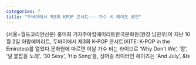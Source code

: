 ```yaml
---
categories: f
title: "두바이에서 제3회 KPOP 콘서트··· 가수 비 헤이즈 공연"
---
```

(서울=월드코리안신문) 홍미희 기자주아랍에미리트한국문화원(원장 남찬우)이 지난 10월 2일 아랍에미리트, 두바이에서 제3회 K-POP 콘서트(KITE: K-POP in the Emirates)를 열었다.문화원에 따르면 이날 가수 비는 라이브로 &lsquo;Why Don&rsquo;t We&rsquo;, &lsquo;깡&rsquo;, &lsquo;널 붙잡을 노래&rsquo;, &lsquo;30 Sexy&rsquo;, &lsquo;Hip Song&rsquo;을, 싱어송 라이터인 헤이즈는 &lsquo;And July&rsquo;, &ls